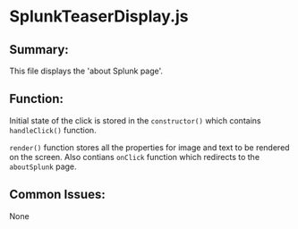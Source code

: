 # SplunkTeaserDisplay.js

## Summary: 
This file displays the 'about Splunk page'. 

## Function: 
Initial state of the click is stored in the `constructor()` which contains `handleClick()` function.

`render()` function stores all the properties for image and text to be rendered on the 
screen. Also contians `onClick` function which redirects to the `aboutSplunk` page.

## Common Issues: 
None